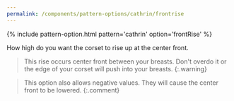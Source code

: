 ```yaml
---
permalink: /components/pattern-options/cathrin/frontrise
---
```

{% include pattern-option.html pattern='cathrin' option='frontRise' %}

How high do you want the corset to rise up at the center front.

> This rise occurs center front between your breasts. Don't overdo it or the edge of your corset will push into your breasts.
{:.warning}

> This option also allows negative values. They will cause the center front to be lowered.
{:.comment}
